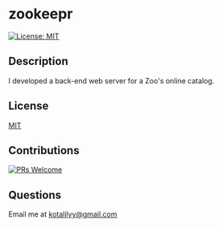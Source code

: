 # zookeepr

[![License: MIT](https://img.shields.io/badge/License-MIT-yellow.svg)](https://opensource.org/licenses/MIT)

## Description

I developed a back-end web server for a Zoo's online catalog. 

## License  

[MIT](https://opensource.org/licenses/MIT)

## Contributions

[![PRs Welcome](https://img.shields.io/badge/PRs-welcome-brightgreen.svg?style=flat-square)](http://makeapullrequest.com)

## Questions

Email me at kotalilyy@gmail.com 
